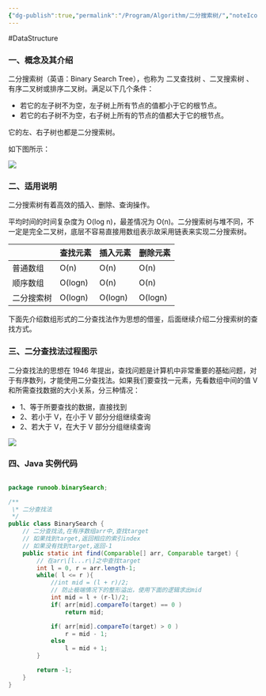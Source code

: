 ```yaml
---
{"dg-publish":true,"permalink":"/Program/Algorithm/二分搜索树/","noteIcon":""}
---
```


#DataStructure

### 一、概念及其介绍

二分搜索树（英语：Binary Search Tree），也称为 二叉查找树 、二叉搜索树 、有序二叉树或排序二叉树。满足以下几个条件：

- 若它的左子树不为空，左子树上所有节点的值都小于它的根节点。
- 若它的右子树不为空，右子树上所有的节点的值都大于它的根节点。

它的左、右子树也都是二分搜索树。

如下图所示：

![](https://www.runoob.com/wp-content/uploads/2020/09/PbZvFQEItGIFirEP.png)

### 二、适用说明

二分搜索树有着高效的插入、删除、查询操作。

平均时间的时间复杂度为 O(log n)，最差情况为 O(n)。二分搜索树与堆不同，不一定是完全二叉树，底层不容易直接用数组表示故采用链表来实现二分搜索树。

|            | 查找元素 | 插入元素 | 删除元素 |
| ---------- | -------- | -------- | -------- |
| 普通数组   | O(n)     | O(n)     | O(n)     |
| 顺序数组   | O(logn)  | O(n)     | O(n)     |
| 二分搜索树 | O(logn)  | O(logn)  | O(logn)  |

下面先介绍数组形式的二分查找法作为思想的借鉴，后面继续介绍二分搜索树的查找方式。

### 三、二分查找法过程图示

二分查找法的思想在 1946 年提出，查找问题是计算机中非常重要的基础问题，对于有序数列，才能使用二分查找法。如果我们要查找一元素，先看数组中间的值 V 和所需查找数据的大小关系，分三种情况：

- 1、等于所要查找的数据，直接找到
- 2、若小于 V，在小于 V 部分分组继续查询
- 2、若大于 V，在大于 V 部分分组继续查询

![](https://www.runoob.com/wp-content/uploads/2020/09/RsvE28BWbRdtJ7YM.png)

### 四、Java 实例代码

```java

package runoob.binarySearch;

/**
 \* 二分查找法
 */
public class BinarySearch {
    // 二分查找法,在有序数组arr中,查找target
    // 如果找到target,返回相应的索引index
    // 如果没有找到target,返回-1
    public static int find(Comparable[] arr, Comparable target) {
        // 在arr\[l...r\]之中查找target
        int l = 0, r = arr.length-1;
        while( l <= r ){
            //int mid = (l + r)/2;
            // 防止极端情况下的整形溢出，使用下面的逻辑求出mid
            int mid = l + (r-l)/2;
            if( arr[mid].compareTo(target) == 0 )
                return mid;

            if( arr[mid].compareTo(target) > 0 )
                r = mid - 1;
            else
                l = mid + 1;
        }

        return -1;
    }
}
```
